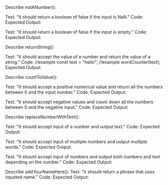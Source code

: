 Describe notANumber():

Test: "It should return a boolean of false if the input is NaN."
Code:
Expected Output: 

Test: "It should return a boolean of false if the input is empty."
Code:
Expected Output: 

Describe returnString():

Test: "It should accept the value of a number and return the value of a string."
Code:
//example const text = "hello";
//example wordCounter(text);
Expected Output: 

Describe countToValue():

Test: "It should accept a positive numerical value and return all the numbers between 0 and the input number."
Code:
Expected Output: 

Test: "It should accept negative values and count down all the numbers between 0 and the negative input."
Code:
Expected Output: 


Describe replaceNumberWithText():

Test: "It should accept input of a number and output text."
Code:
Expected Output: 

Test: "It should accept input of multiple numbers and output multiple words."
Code:
Expected Output: 

Test: "It should accept input of numbers and output both numbers and text depending on the number."
Code:
Expected Output: 

Describe addYourNameHere():
Test: "It should return a phrase that uses inputted name."
Code:
Expected Output: 